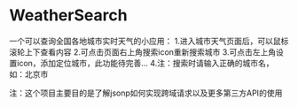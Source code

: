 # WeatherSearch
一个可以查询全国各地城市实时天气的小应用：
1.进入城市天气页面后，可以鼠标滚轮上下查看内容
2.可点击页面右上角搜索icon重新搜索城市
3.可点击左上角设置icon，添加定位城市，此功能待完善...
4.注：搜索时请输入正确的城市名，如：北京市

注：这个项目主要目的是了解jsonp如何实现跨域请求以及更多第三方API的使用